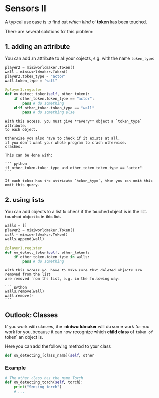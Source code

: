 # Sensors II

A typical use case is to find out *which kind* of
**token** has been touched.

There are several solutions for this problem:

## 1. adding an attribute

You can add an attribute to all your objects, e.g. with the name
`token_type`:

``` python
player2 = miniworldmaker.Token()
wall = miniworldmaker.Token()
player2.token_type = "actor"
wall.token_type = "wall"

@player1.register
def on_detect_token(self, other_token):
    if other_token.token_type == "actor":
        pass # do something
    elif other_token.token_type == "wall":
        pass # do something else
```

````{warning}
With this access, you must give **every** object a `token_type` attribute.
to each object.

Otherwise you also have to check if it exists at all,
if you don't want your whole program to crash otherwise.
crashes.

This can be done with:

``` python
if other_token.token_type and other_token.token_type == "actor":
```

If each token has the attribute `token_type`, then you can omit this
omit this query.
````

## 2. using lists

You can add objects to a list to check if the touched object is in the list.
touched object is in this list.

``` python
walls = []
player2 = miniworldmaker.Token()
wall = miniworldmaker.Token()
walls.append(wall)

@player1.register
def on_detect_token(self, other_token):
    if other_token.token_type in walls:
        pass # do something
```

````{warning}
With this access you have to make sure that deleted objects are removed from the list
are removed from the list, e.g. in the following way:

``` python
walls.remove(wall)
wall.remove()
```
````

## Outlook: Classes

If you work with classes, the **miniworldmaker** will do some work for you
work for you, because it can now recognize which **child class** of `token
of `token` an object is.

Here you can add the following method to your class:

``` python
def on_detecting_[class_name](self, other)
```

### Example

``` python
# The other class has the name Torch
def on_detecting_torch(self, torch):
    print("Sensing torch")
    # ...
```
